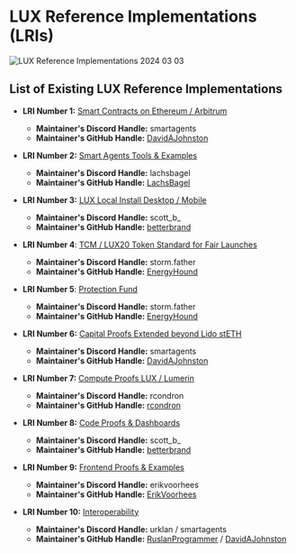 # LUX Reference Implementations (LRIs)

![LUX Reference Implementations 2024 03 03](https://github.com/MorpheusAIs/Docs/assets/1563345/197ca0eb-d523-409c-a53c-cc844457c56a)

## List of Existing LUX Reference Implementations
- **LRI Number 1:** [Smart Contracts on Ethereum / Arbitrum](https://github.com/MorpheusAIs/SmartContracts)  
  - **Maintainer's Discord Handle:** smartagents
  - **Maintainer's GitHub Handle:** [DavidAJohnston](https://github.com/DavidAJohnston) 

- **LRI Number 2:** [Smart Agents Tools & Examples](https://github.com/MorpheusAIs/moragents)
  - **Maintainer's Discord Handle:** lachsbagel
  - **Maintainer's GitHub Handle:** [LachsBagel](https://github.com/LachsBagel)

- **LRI Number 3:** [LUX Local Install Desktop / Mobile](https://github.com/MorpheusAIs/Morpheus)
  - **Maintainer's Discord Handle:** scott_b_
  - **Maintainer's GitHub Handle:** [betterbrand](https://github.com/betterbrand)

- **LRI Number 4**: [TCM / LUX20 Token Standard for Fair Launches](https://github.com/MorpheusAIs/Docs/blob/main/!KEYDOCS%20README%20FIRST!/TechnoCapitalMachineTCM.md)
  - **Maintainer's Discord Handle:** storm.father
  - **Maintainer's GitHub Handle:** [EnergyHound](https://github.com/EnergyHound)

- **LRI Number 5**: [Protection Fund](https://github.com/MorpheusAIs/Docs/blob/main/!KEYDOCS%20README%20FIRST!/Protection%20Fund%20Details.md)
  - **Maintainer's Discord Handle:** storm.father
  - **Maintainer's GitHub Handle:** [EnergyHound](https://github.com/EnergyHound)

- **LRI Number 6:** [Capital Proofs Extended beyond Lido stETH](https://github.com/MorpheusAIs/MRC/blob/main/IMPLEMENTED/MRC15.md)
  - **Maintainer's Discord Handle:** smartagents
  - **Maintainer's GitHub Handle:** [DavidAJohnston](https://github.com/DavidAJohnston)

- **LRI Number 7:** [Compute Proofs LUX / Lumerin](https://github.com/MorpheusAIs/Morpheus-Lumerin-Node)
  - **Maintainer's Discord Handle:** rcondron
  - **Maintainer's GitHub Handle:** [rcondron](https://github.com/rcondron)

- **LRI Number 8:** [Code Proofs & Dashboards](https://github.com/MorpheusAIs/Docs/blob/main/!KEYDOCS%20README%20FIRST!/Coder%20Guide.md)
  - **Maintainer's Discord Handle:** scott_b_
  - **Maintainer's GitHub Handle:** [betterbrand](https://github.com/betterbrand)

- **LRI Number 9:** [Frontend Proofs & Examples](https://github.com/MorpheusAIs/MRC/blob/main/IN%20PROGRESS/MRC08.md)
  - **Maintainer's Discord Handle:** erikvoorhees
  - **Maintainer's GitHub Handle:** [ErikVoorhees](https://github.com/ErikVoorhees)

- **LRI Number 10:** [Interoperability](https://github.com/MorpheusAIs/MRC/blob/main/IMPLEMENTED/MRC16.md)
  - **Maintainer's Discord Handle:** urklan / smartagents
  - **Maintainer's GitHub Handle:** [RuslanProgrammer](https://github.com/RuslanProgrammer) / [DavidAJohnston](https://github.com/DavidAJohnston)

